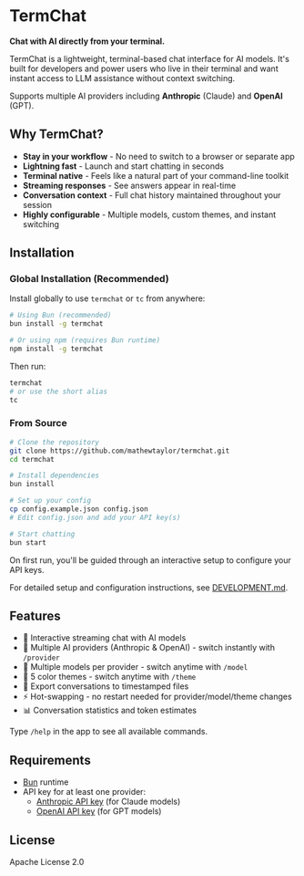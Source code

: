 # TermChat

**Chat with AI directly from your terminal.**

TermChat is a lightweight, terminal-based chat interface for AI models. It's built for developers and power users who live in their terminal and want instant access to LLM assistance without context switching.

Supports multiple AI providers including **Anthropic** (Claude) and **OpenAI** (GPT).

## Why TermChat?

- **Stay in your workflow** - No need to switch to a browser or separate app
- **Lightning fast** - Launch and start chatting in seconds
- **Terminal native** - Feels like a natural part of your command-line toolkit
- **Streaming responses** - See answers appear in real-time
- **Conversation context** - Full chat history maintained throughout your session
- **Highly configurable** - Multiple models, custom themes, and instant switching

## Installation

### Global Installation (Recommended)

Install globally to use `termchat` or `tc` from anywhere:

```bash
# Using Bun (recommended)
bun install -g termchat

# Or using npm (requires Bun runtime)
npm install -g termchat
```

Then run:
```bash
termchat
# or use the short alias
tc
```

### From Source

```bash
# Clone the repository
git clone https://github.com/mathewtaylor/termchat.git
cd termchat

# Install dependencies
bun install

# Set up your config
cp config.example.json config.json
# Edit config.json and add your API key(s)

# Start chatting
bun start
```

On first run, you'll be guided through an interactive setup to configure your API keys.

For detailed setup and configuration instructions, see [DEVELOPMENT.md](DEVELOPMENT.md).

## Features

- 💬 Interactive streaming chat with AI models
- 🔄 Multiple AI providers (Anthropic & OpenAI) - switch instantly with `/provider`
- 🤖 Multiple models per provider - switch anytime with `/model`
- 🎨 5 color themes - switch anytime with `/theme`
- 📝 Export conversations to timestamped files
- ⚡ Hot-swapping - no restart needed for provider/model/theme changes
- 📊 Conversation statistics and token estimates

Type `/help` in the app to see all available commands.

## Requirements

- [Bun](https://bun.sh) runtime
- API key for at least one provider:
  - [Anthropic API key](https://console.anthropic.com/) (for Claude models)
  - [OpenAI API key](https://platform.openai.com/) (for GPT models)

## License

Apache License 2.0